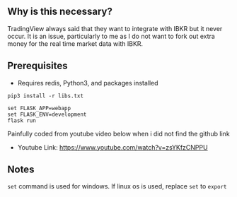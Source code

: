 ## Why is this necessary? 
TradingView always said that they want to integrate with IBKR but it never occur. It is an issue, particularly to me as I do not want to fork out extra money for the real time market data with IBKR.

## Prerequisites

* Requires redis, Python3, and packages installed

```
pip3 install -r libs.txt

set FLASK_APP=webapp
set FLASK_ENV=development
flask run
```

Painfully coded from youtube video below when i did not find the github link 
- Youtube Link: https://www.youtube.com/watch?v=zsYKfzCNPPU


## Notes
`set` command is used for windows. If linux os is used, replace `set` to `export`
